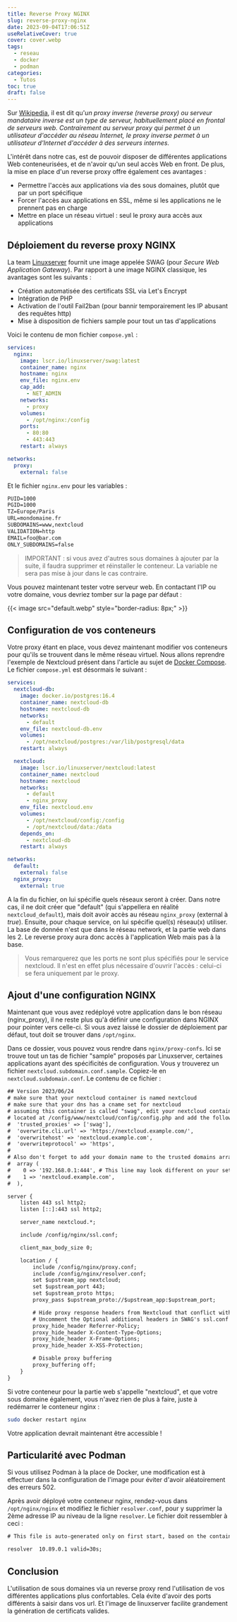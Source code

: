 ```yaml
---
title: Reverse Proxy NGINX
slug: reverse-proxy-nginx
date: 2023-09-04T17:06:51Z
useRelativeCover: true
cover: cover.webp
tags:
  - reseau
  - docker
  - podman
categories:
  - Tutos
toc: true
draft: false
---
```


Sur [Wikipedia](https://fr.wikipedia.org/wiki/Proxy_inverse), il est dit qu'*un proxy inverse (reverse proxy) ou serveur mandataire inverse est un type de serveur, habituellement placé en frontal de serveurs web. Contrairement au serveur proxy qui permet à un utilisateur d'accéder au réseau Internet, le proxy inverse permet à un utilisateur d'Internet d'accéder à des serveurs internes.*

L'intérêt dans notre cas, est de pouvoir disposer de différentes applications Web conteneurisées, et de n'avoir qu'un seul accès Web en front. De plus, la mise en place d'un reverse proxy offre également ces avantages :

- Permettre l'accès aux applications via des sous domaines, plutôt que par un port spécifique
- Forcer l'accès aux applications en SSL, même si les applications ne le prennent pas en charge
- Mettre en place un réseau virtuel : seul le proxy aura accès aux applications

## Déploiement du reverse proxy NGINX

La team [Linuxserver](https://docs.linuxserver.io/general/swag) fournit une image appelée SWAG (pour *Secure Web Application Gateway*). Par rapport à une image NGINX classique, les avantages sont les suivants :

- Création automatisée des certificats SSL via Let's Encrypt
- Intégration de PHP
- Activation de l'outil Fail2ban (pour bannir temporairement les IP abusant des requêtes http)
- Mise à disposition de fichiers sample pour tout un tas d'applications

Voici le contenu de mon fichier `compose.yml` :

```yml
services:
  nginx:
    image: lscr.io/linuxserver/swag:latest
    container_name: nginx
    hostname: nginx
    env_file: nginx.env
    cap_add:
      - NET_ADMIN
    networks:
      - proxy
    volumes:
      - /opt/nginx:/config
    ports:
      - 80:80
      - 443:443
    restart: always

networks:
  proxy:
    external: false
```

Et le fichier `nginx.env` pour les variables :

```txt
PUID=1000
PGID=1000
TZ=Europe/Paris
URL=mondomaine.fr
SUBDOMAINS=www,nextcloud
VALIDATION=http
EMAIL=foo@bar.com
ONLY_SUBDOMAINS=false
```

> IMPORTANT : si vous avez d'autres sous domaines à ajouter par la suite, il faudra supprimer et réinstaller le conteneur. La variable ne sera pas mise à jour dans le cas contraire.

Vous pouvez maintenant tester votre serveur web. En contactant l'IP ou votre domaine, vous devriez tomber sur la page par défaut :

{{< image src="default.webp" style="border-radius: 8px;" >}}

## Configuration de vos conteneurs

Votre proxy étant en place, vous devez maintenant modifier vos conteneurs pour qu'ils se trouvent dans le même réseau virtuel. Nous allons reprendre l'exemple de Nextcloud présent dans l'article au sujet de [Docker Compose](/posts/utilisation-de-docker-compose/). Le fichier `compose.yml` est désormais le suivant :

```yml
services:
  nextcloud-db:
    image: docker.io/postgres:16.4
    container_name: nextcloud-db
    hostname: nextcloud-db
    networks:
      - default
    env_file: nextcloud-db.env
    volumes:
      - /opt/nextcloud/postgres:/var/lib/postgresql/data
    restart: always

  nextcloud:
    image: lscr.io/linuxserver/nextcloud:latest
    container_name: nextcloud
    hostname: nextcloud
    networks:
      - default
      - nginx_proxy
    env_file: nextcloud.env
    volumes:
      - /opt/nextcloud/config:/config
      - /opt/nextcloud/data:/data
    depends_on:
      - nextcloud-db
    restart: always

networks:
  default:
    external: false
  nginx_proxy:
    external: true
```

A la fin du fichier, on lui spécifie quels réseaux seront à créer. Dans notre cas, il ne doit créer que "default" (qui s'appellera en réalité `nextcloud_default`), mais doit avoir accès au réseau `nginx_proxy` (external à *true*).
Ensuite, pour chaque service, on lui spécifie quel(s) réseau(x) utiliser. La base de donnée n'est que dans le réseau network, et la partie web dans les 2. Le reverse proxy aura donc accès à l'application Web mais pas à la base.

> Vous remarquerez que les ports ne sont plus spécifiés pour le service nextcloud. Il n'est en effet plus nécessaire d'ouvrir l'accès : celui-ci se fera uniquement par le proxy.

## Ajout d'une configuration NGINX

Maintenant que vous avez redéployé votre application dans le bon réseau (nginx_proxy), il ne reste plus qu'à définir une configuration dans NGINX pour pointer vers celle-ci. Si vous avez laissé le dossier de déploiement par défaut, tout doit se trouver dans `/opt/nginx`.

Dans ce dossier, vous pouvez vous rendre dans `nginx/proxy-confs`. Ici se trouve tout un tas de fichier "sample" proposés par Linuxserver, certaines applications ayant des spécificités de configuration.
Vous y trouverez un fichier `nextcloud.subdomain.conf.sample`. Copiez-le en `nextcloud.subdomain.conf`. Le contenu de ce fichier :

```txt
## Version 2023/06/24
# make sure that your nextcloud container is named nextcloud
# make sure that your dns has a cname set for nextcloud
# assuming this container is called "swag", edit your nextcloud container's config
# located at /config/www/nextcloud/config/config.php and add the following lines before the ");":
#  'trusted_proxies' => ['swag'],
#  'overwrite.cli.url' => 'https://nextcloud.example.com/',
#  'overwritehost' => 'nextcloud.example.com',
#  'overwriteprotocol' => 'https',
#
# Also don't forget to add your domain name to the trusted domains array. It should look somewhat like this:
#  array (
#    0 => '192.168.0.1:444', # This line may look different on your setup, don't modify it.
#    1 => 'nextcloud.example.com',
#  ),

server {
    listen 443 ssl http2;
    listen [::]:443 ssl http2;

    server_name nextcloud.*;

    include /config/nginx/ssl.conf;

    client_max_body_size 0;

    location / {
        include /config/nginx/proxy.conf;
        include /config/nginx/resolver.conf;
        set $upstream_app nextcloud;
        set $upstream_port 443;
        set $upstream_proto https;
        proxy_pass $upstream_proto://$upstream_app:$upstream_port;

        # Hide proxy response headers from Nextcloud that conflict with ssl.conf
        # Uncomment the Optional additional headers in SWAG's ssl.conf to pass Nextcloud's security scan
        proxy_hide_header Referrer-Policy;
        proxy_hide_header X-Content-Type-Options;
        proxy_hide_header X-Frame-Options;
        proxy_hide_header X-XSS-Protection;

        # Disable proxy buffering
        proxy_buffering off;
    }
}
```

Si votre conteneur pour la partie web s'appelle "nextcloud", et que votre sous domaine également, vous n'avez rien de plus à faire, juste à redémarrer le conteneur nginx :

```bash
sudo docker restart nginx
```

Votre application devrait maintenant être accessible !

## Particularité avec Podman

Si vous utilisez Podman à la place de Docker, une modification est à effectuer dans la configuration de l'image pour éviter d'avoir aléatoirement des erreurs 502.

Après avoir déployé votre conteneur nginx, rendez-vous dans `/opt/nginx/nginx` et modifiez le fichier `resolver.conf`, pour y supprimer la 2ème adresse IP au niveau de la ligne `resolver`. Le fichier doit ressembler à ceci :

```txt
# This file is auto-generated only on first start, based on the container's /etc/resolv.conf file.   Feel free to modify it as you wish.

resolver  10.89.0.1 valid=30s;
```

## Conclusion

L'utilisation de sous domaines via un reverse proxy rend l'utilisation de vos différentes applications plus confortables. Cela évite d'avoir des ports différents à saisir dans vos url. Et l'image de linuxserver facilite grandement la génération de certificats valides.
